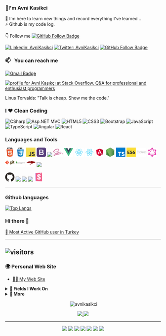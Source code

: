 ### 👋I'm Avni Kasikci   <br>

🌱 I'm here to learn new things and record everything I've learned .. <br>
⚡  Github is my code log.

👇 Follow me 
[![GitHub Follow Badge](https://img.shields.io/github/followers/avnikasikci?label=follow&style=social)](https://github.com/avnikasikci) 
<!--[![Linkedin Badge](https://img.shields.io/badge/-Linkedin-blue?style=flat&logo=Linkedin&logoColor=white&link=https://www.linkedin.com/in/avnikasikci01/)](https://www.linkedin.com/in/avnikasikci01/)-->
[![Linkedin: AvniKasikci](https://img.shields.io/badge/Avni%20Kasıkcı-blue?style=flat-square&logo=Linkedin&logoColor=white&link=https://www.linkedin.com/in/avnikasikci01/)](https://www.linkedin.com/in/avnikasikci01/)
[![Twitter: AvniKasikci](https://img.shields.io/twitter/url?label=Avni%20Kasikci&style=social&url=https%3A%2F%2Ftwitter.com%2Favnikasikci)](https://twitter.com/avni_kasikci)
[![GitHub Follow Badge](https://img.shields.io/badge/leetcode-red)](https://leetcode.com/avnikasikci/)
### 📫 &nbsp; You can reach me
[![Gmail Badge](https://img.shields.io/badge/Avni%20Kasikci-c14438?style=flat&logo=Gmail&logoColor=white&link=mailto:avni.kasikci.01@gmail.com)](mailto:avni.kasikci.01@gmail.com)

<a href="https://stackoverflow.com/users/12173540/avni-kasikci"><img src="https://stackoverflow.com/users/flair/12173540.png" width="208" height="58" alt="profile for Avni Kaşıkçı at Stack Overflow, Q&amp;A for professional and enthusiast programmers" title="profile for Avni at Stack Overflow, Q&amp;A for professional and enthusiast programmers"></a> <br>

Linus Torvalds: "Talk is cheap. Show me the code."

### I ❤️ Clean Coding

![CSharp](https://img.shields.io/badge/C%23-.NET%20CORE-green)
![Asp.NET MVC](https://img.shields.io/badge/C%23-Asp.Net%20MVC-blue)
![HTML5](https://img.shields.io/badge/-HTML5-E34F26?style=flat&logo=HTML5&logoColor=fff)
![CSS3](https://img.shields.io/badge/-CSS3-1572B6?style=flat&logo=CSS3&logoColor=fff)
![Bootstrap](https://img.shields.io/badge/-Bootstrap-563D7C?style=flat&logo=bootstrap&logoColor=fff)
![JavaScript](https://img.shields.io/badge/-JavaScript-F7DF1E?style=flat&logo=javascript&labelColor=000)
![TypeScript](https://img.shields.io/badge/-TypeScript-007ACC?style=flat&logo=typescript&logoColor=fff)
![Angular](https://img.shields.io/badge/-Angular-DD0031?style=flat&logo=angular&logoColor=fff)
![React](https://img.shields.io/badge/React-056676?style=flat&logo=react&logoColor=fff)

### Languages and Tools

<code><img height="30" src="https://raw.githubusercontent.com/github/explore/80688e429a7d4ef2fca1e82350fe8e3517d3494d/topics/html/html.png"></code>
<code><img height="30" src="https://raw.githubusercontent.com/github/explore/80688e429a7d4ef2fca1e82350fe8e3517d3494d/topics/css/css.png"></code>
<code><img height="30" src="https://raw.githubusercontent.com/github/explore/80688e429a7d4ef2fca1e82350fe8e3517d3494d/topics/javascript/javascript.png"></code>
<code><img height="30" src="https://raw.githubusercontent.com/github/explore/80688e429a7d4ef2fca1e82350fe8e3517d3494d/topics/bootstrap/bootstrap.png"></code>
<code><img height="30" src="https://camo.githubusercontent.com/bc93494c1f9faf29cae5064245e03f086a2cb1b5/68747470733a2f2f67772e616c697061796f626a656374732e636f6d2f7a6f732f726d73706f7274616c2f4b4470677667754d704766716148506a6963524b2e737667"></code>
<code><img height="30" src="https://raw.githubusercontent.com/github/explore/80688e429a7d4ef2fca1e82350fe8e3517d3494d/topics/sass/sass.png"></code>
<code><img height="30" src="https://raw.githubusercontent.com/github/explore/80688e429a7d4ef2fca1e82350fe8e3517d3494d/topics/vue/vue.png"></code>
<code><img height="30" src="https://raw.githubusercontent.com/github/explore/80688e429a7d4ef2fca1e82350fe8e3517d3494d/topics/react-native/react-native.png"></code>
<code><img height="30" src="https://raw.githubusercontent.com/github/explore/80688e429a7d4ef2fca1e82350fe8e3517d3494d/topics/react/react.png"></code>
<code><img height="30" src="https://raw.githubusercontent.com/github/explore/80688e429a7d4ef2fca1e82350fe8e3517d3494d/topics/angular/angular.png"></code>
<code><img height="30" src="https://raw.githubusercontent.com/github/explore/80688e429a7d4ef2fca1e82350fe8e3517d3494d/topics/nodejs/nodejs.png"></code>
<code><img height="30" src="https://raw.githubusercontent.com/github/explore/80688e429a7d4ef2fca1e82350fe8e3517d3494d/topics/typescript/typescript.png"></code>
<code><img height="30" src="https://raw.githubusercontent.com/github/explore/80688e429a7d4ef2fca1e82350fe8e3517d3494d/topics/es6/es6.png"></code>
<code><img height="30" src="https://raw.githubusercontent.com/github/explore/80688e429a7d4ef2fca1e82350fe8e3517d3494d/topics/express/express.png"></code>
<code><img height="30" src="https://raw.githubusercontent.com/github/explore/5c058a388828bb5fde0bcafd4bc867b5bb3f26f3/topics/graphql/graphql.png"></code>
<code><img height="30" src="https://raw.githubusercontent.com/github/explore/80688e429a7d4ef2fca1e82350fe8e3517d3494d/topics/git/git.png"></code>
<code><img height="30" src="https://raw.githubusercontent.com/github/explore/80688e429a7d4ef2fca1e82350fe8e3517d3494d/topics/mongodb/mongodb.png"></code>
<code><img height="30" src="https://raw.githubusercontent.com/github/explore/80688e429a7d4ef2fca1e82350fe8e3517d3494d/topics/mongoose/mongoose.png"></code>
<code><img height="30" src="https://upload.wikimedia.org/wikipedia/commons/thumb/1/18/GitLab_Logo.svg/520px-GitLab_Logo.svg.png"></code>

<code><img height="30" src="https://raw.githubusercontent.com/github/explore/89bdd9644f44d1b12180fd512b95574fe4c54617/topics/github-api/github-api.png"></code>
<code><img height="30" src="https://upload.wikimedia.org/wikipedia/commons/a/ab/Swagger-logo.png"></code>
<code><img height="30" src="https://i0.wp.com/stickker.net/wp-content/uploads/2018/05/postman.png?fit=610%2C610&ssl=1"></code>
<code><img height="30" src="https://avatars.githubusercontent.com/u/20658825?s=200&v=4"></code>
<code><img height="30" src="https://raw.githubusercontent.com/github/explore/80688e429a7d4ef2fca1e82350fe8e3517d3494d/topics/storybook/storybook.png"></code>

<!--
[![Editor](https://img.shields.io/badge/Editor-VSCode-blue?style=flat-square&logo=visual-studio-code&logoColor=white)](https://code.visualstudio.com/) -->
---

### Github languages

[![Top Langs](https://github-readme-stats.vercel.app/api/top-langs/?username=avnikasikci&layout=compact)](https://github.com/avnikasikci/github-readme-stats)

### Hi there 👋

[🥇 Most Active GitHub user in Turkey](https://commits.top/turkey.html)

<!-- ### Github Stats -->
<!-- <img align='left' src="https://github-readme-stats.vercel.app/api?username=avnikasikci&show_icons=true&theme=gruvbox"> -->

<!-- <img  align='left' src="https://github-readme-stats.vercel.app/api/top-langs/?username=avnikasikci&layout=compact"> -->
<!-- [![Top Langs](https://github-readme-stats.vercel.app/api?username=avnikasikci&show_icons=true&theme=gruvbox)](https://github.com/avnikasikci/github-readme-stats) -->
---

![visitors](https://visitor-badge.laobi.icu/badge?page_id=avnikasikci)
---



### 🌍 Personal Web Site

- [🙋‍♂️ My Web Site](https://avnikasikci.studio/#/)
<!-- > 🤝 bir veya daha fazla kişinin sitenin büyümesine yardımcı olduğunu belirtir. -->

<details>
    <summary><b>🌟 Fields I Work On</b></summary>
  <br>
  - 🌄 Dotnet: WebApi,modernize,AngularJS,Testing,Unit,WebApp  
  - 🐍 Python: analytics,websocket_client, request, mouse, keyboard, instabot, pynput, logger, colorlog, subprocess, pathlib, os, platform, selenium, threding, oop, CI, pytest, unittest, doctest, package, ahk-wrapper
  - 👨‍💻 Autohotkey: window automation (show, hide, pin, transparent), clipboard, hotkey, hotstring, menubar, icon
  - ☕ Java / Kotlin: Thread, Listeners, JavaFX, RoomDB, Broadcast, Intent, Activity, Events, RcycleView, CardView
  - 🌃 VS Code: Theme extension, shortcuts, syntax extensions
  - 🌄 Intellij: Theme extension, VS Code Keymap shortcuts

  > 💁‍♂️For more detailed information [🌟 avnikasikci.studio](https://avnikasikci.studio/) You can look at my pages on it

</details>

<details>
    <summary><b>🧐 More</b></summary>
  <br>

- 💁‍♂️ more detailed information
  [🌟avnikasikci.studio](https://avnikasikci.studio/about/#/) You can review my about me page and CV on the website

</details>

<!-- **avnikasikci/avnikasikci** is a ✨ _special_ ✨ repository because its `README.md` (this file) appears on your GitHub profile.

Here are some ideas to get you started:

- 🔭 I’m currently working on ...
- 🌱 I’m currently learning ...
- 👯 I’m looking to collaborate on ...
- 🤔 I’m looking for help with ...
- 💬 Ask me about ...
- 📫 How to reach me: ...
- 😄 Pronouns: ...
- ⚡ Fun fact: ... -->

<p align="center">&nbsp;<img align="center" src="https://github-readme-stats.vercel.app/api?username=avnikasikci&show_icons=true&theme=tokyonight" alt="avnikasikci" /></p>

<p align="center">
  <a href='https://findmentor.network/peer/avnikasikci'>
    <img src="https://img.shields.io/badge/Find%20Mentor-I'm%20a%20mentor-brightgreen">
  <a/>
  <a href='https://findmentor.network/peer/avnikasikci'>
    <img src="https://img.shields.io/badge/Find%20Mentor-I'm%20a%20mentee-blueviolet">
  <a/>
</p>

---

<p align="center">
<a href="https://twitter.com/avnikasikci" target="blank"><img src="https://img.shields.io/badge/twitter-%231DA1F2.svg?&style=for-the-badge&logo=twitter&logoColor=white" height=25 /></a>
<a href="https://linkedin.com/in/avnikasikci01" target="blank"><img src="https://img.shields.io/badge/linkedin-%230077B5.svg?&style=for-the-badge&logo=linkedin&logoColor=white" height=25 /></a>
<a target="_blank" href="mailto:avni.kasikci.01@gmail.com"><img src="https://img.shields.io/badge/-Gmail-D14836?style=for-the-badge&logo=Gmail&logoColor=white" height=25/></a>
<a href="https://www.instagram.com/avni.kasikci.01/" target="blank"><img src="https://img.shields.io/badge/instagram-%23E4405F.svg?&style=for-the-badge&logo=instagram&logoColor=white" height=25 /></a>
<a href="https://medium.com/@avnikasikci" target="blank"><img src="https://img.shields.io/badge/medium-%2312100E.svg?&style=for-the-badge&logo=medium&logoColor=white" height=25></a>
<a href="https://dev.to/avnikasikci" target="blank"><img src="https://img.shields.io/badge/DEV.TO-%230A0A0A.svg?&style=for-the-badge&logo=dev-dot-to&logoColor=white" height=25 /></a>
<a href="https://avnikasikci.com/" target="blank"><img src="https://img.shields.io/badge/-Website-47CCCC?style=flat&logo=Google-Chrome&logoColor=white&link=https://avnikasikci.com/" height=25 /></a>
</p>
